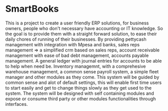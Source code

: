 # SmartBooks
This is a project to create a user friendly ERP solutions, for business owners, people who don't necessary have accounting or IT knowledge. So the goal is to provide them with a straight forward solution, to ease their daily chores of running of their businesses.
By providing pettycash management with integration with Mpesa and banks, sales reps management => a simplified crm based on sales reps, account receivable management with ease of bad debt management, accounts payable management. A general ledger with journal entries for accounts to be able to help when need be. Inventory managemnt, with a comprehesive warehouse management, a common sense payroll system, a simple fleet manager and other modules as they come.
This system will be guided by common sense and alot of default settings, this will enable first time users to start easily and get to change things slowly as they get used to the system.
The system will be designed with self containing modules and expose or consume third party or other modules functionalities through interfaces.
